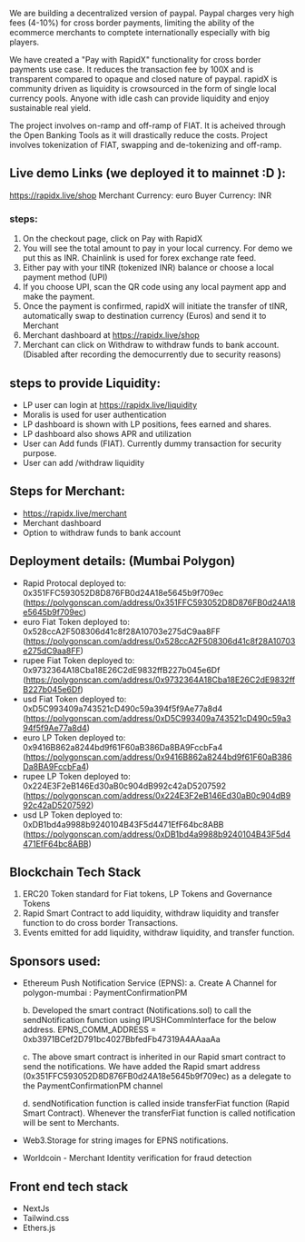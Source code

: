  We are building a decentralized version of paypal. Paypal charges very high fees (4-10%) for cross border payments, limiting the ability of the ecommerce merchants to comptete internationally especially with big players.


 We have created a "Pay with RapidX" functionality for cross border payments use case. It reduces the transaction fee by 100X and is transparent compared to opaque and closed nature of paypal. rapidX is community driven as liquidity is crowsourced in the form of single local currency pools. Anyone with idle cash can provide liquidity and enjoy sustainable real yield.

 The project involves on-ramp and off-ramp of FIAT. It is acheived through the Open Banking Tools as it will drastically reduce the costs. Project involves tokenization of FIAT, swapping and de-tokenizing and off-ramp. 


## Live demo Links (we deployed it to mainnet :D ):

https://rapidx.live/shop
Merchant Currency: euro
Buyer Currency: INR

### steps:

1. On the checkout page, click on Pay with RapidX
2. You will see the total amount to pay in your local currency. For demo we put this as INR. Chainlink is used for forex exchange rate feed.
3. Either pay with your tINR (tokenized INR) balance or choose a local payment method (UPI)
4. If you choose UPI, scan the QR code using any local payment app and make the payment.
5. Once the payment is confirmed, rapidX will initiate the transfer of tINR, automatically swap to destination currency (Euros) and send it to Merchant
6. Merchant dashboard at https://rapidx.live/shop
7. Merchant can click on Withdraw to withdraw funds to bank account. (Disabled after recording the democurrently due to security reasons)


## steps to provide Liquidity:

- LP user can login at https://rapidx.live/liquidity
- Moralis is used for user authentication
- LP dashboard is shown with LP positions, fees earned and shares.
- LP dashboard also shows APR and utilization
- User can Add funds (FIAT). Currently dummy transaction for security purpose.
- User can add /withdraw liquidity


## Steps for Merchant:
- https://rapidx.live/merchant
- Merchant dashboard
- Option to withdraw funds to bank account


## Deployment details: (Mumbai Polygon)

- Rapid Protocal deployed to: 0x351FFC593052D8D876FB0d24A18e5645b9f709ec (https://polygonscan.com/address/0x351FFC593052D8D876FB0d24A18e5645b9f709ec)
- euro Fiat Token deployed to: 0x528ccA2F508306d41c8f28A10703e275dC9aa8FF (https://polygonscan.com/address/0x528ccA2F508306d41c8f28A10703e275dC9aa8FF)
- rupee Fiat Token deployed to: 0x9732364A18Cba18E26C2dE9832ffB227b045e6Df (https://polygonscan.com/address/0x9732364A18Cba18E26C2dE9832ffB227b045e6Df)
- usd Fiat Token deployed to: 0xD5C993409a743521cD490c59a394f5f9Ae77a8d4 (https://polygonscan.com/address/0xD5C993409a743521cD490c59a394f5f9Ae77a8d4)
- euro LP Token deployed to: 0x9416B862a8244bd9f61F60aB386Da8BA9FccbFa4 (https://polygonscan.com/address/0x9416B862a8244bd9f61F60aB386Da8BA9FccbFa4)
- rupee LP Token deployed to: 0x224E3F2eB146Ed30aB0c904dB992c42aD5207592 (https://polygonscan.com/address/0x224E3F2eB146Ed30aB0c904dB992c42aD5207592)
- usd LP Token deployed to: 0xDB1bd4a9988b9240104B43F5d4471EfF64bc8ABB (https://polygonscan.com/address/0xDB1bd4a9988b9240104B43F5d4471EfF64bc8ABB)


## Blockchain Tech Stack

1.  ERC20 Token standard for Fiat tokens, LP Tokens and Governance Tokens
2.  Rapid Smart Contract to add liquidity, withdraw liquidity and transfer function to do cross border Transactions.
3.  Events emitted for add liquidity, withdraw liquidity, and transfer function.

## Sponsors used:

- Ethereum Push Notification Service (EPNS):
    a. Create A Channel for polygon-mumbai : PaymentConfirmationPM
    
    b. Developed the smart contract (Notifications.sol) to call the sendNotification function using IPUSHCommInterface for the below address.
       EPNS_COMM_ADDRESS = 0xb3971BCef2D791bc4027BbfedFb47319A4AAaaAa
       
    c. The above smart contract is inherited in our Rapid smart contract to send the notifications. We have added the Rapid smart address      (0x351FFC593052D8D876FB0d24A18e5645b9f709ec) as a delegate to the PaymentConfirmationPM channel
    
    d. sendNotification function is called inside transferFiat function (Rapid Smart Contract). Whenever the transferFiat function is called notification    will be sent to Merchants.
    
- Web3.Storage for string images for EPNS notifications.
- Worldcoin - Merchant Identity verification for fraud detection
  


## Front end tech stack

- NextJs
- Tailwind.css
- Ethers.js

